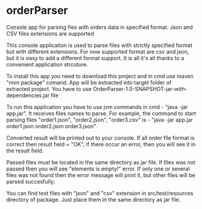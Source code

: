 # orderParser
Console app for parsing fies with orders data in specified format. Json and CSV files extensions are supported

This console application is used to parse files with strictly specified format but with different extensions.
For now supported format are csv and json, but it is easy to add a different format support. It is all it's all thanks 
to a convenient application strcuture.

To install this app you need to download this project and in cmd use maven "mvn package" comand. 
App will be extracted into target folder of extracted project. 
You have to use OrderParser-1.0-SNAPSHOT-jar-with-dependencies.jar file

To run this application you have to use jvm commands in cmd - "java -jar app.jar". It receives files names to parse.
For example, the command to start parsing files "order1.json", "order2.json", "order3.csv" is - 
"java -jar app.jar order1.json order2.json order3.json". 

Converted result will be printed out to your console. 
If all order file format is correct then result field = "OK", if there occur an error, then you will see it
in the result field.

Passed files must be located in the same directory as jar file. If files was not passed then you will see
"elements is empty!" error. If only one or several files was not found then the error message will print it,
but other files will be parsed succesfully;

You can find test files with "json" and "csv" extension in src/test/resources directory of package. Just place them in 
the same directory as jar file.
